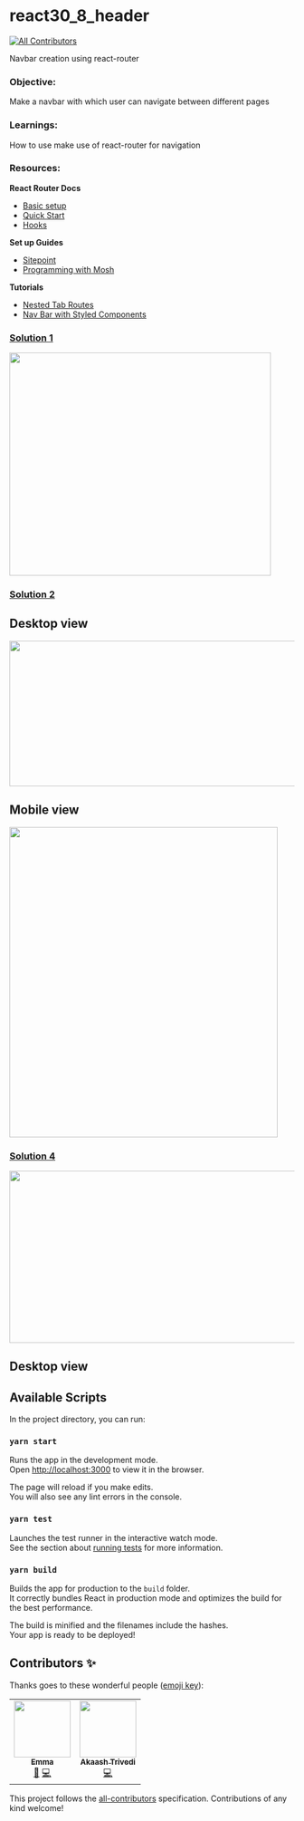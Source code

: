 # react30_8_header

<!-- ALL-CONTRIBUTORS-BADGE:START - Do not remove or modify this section -->
[![All Contributors](https://img.shields.io/badge/all_contributors-2-orange.svg?style=flat-square)](#contributors-)
<!-- ALL-CONTRIBUTORS-BADGE:END -->

Navbar creation using react-router

### Objective:

Make a navbar with which user can navigate between different pages

### Learnings:

How to use make use of react-router for navigation

### Resources:

**React Router Docs**

- [Basic setup](https://reactrouter.com/web/example/basic)
- [Quick Start](https://reactrouter.com/web/guides/quick-start)
- [Hooks](https://reactrouter.com/web/api/Hooks)

**Set up Guides**

- [Sitepoint](https://www.sitepoint.com/react-router-complete-guide/)
- [Programming with Mosh](https://programmingwithmosh.com/react/react-router-add-the-power-of-navigation/)

**Tutorials**

- [Nested Tab Routes](https://www.pluralsight.com/guides/how-to-create-nested-tab-routes-with-react-router)
- [Nav Bar with Styled Components](https://medium.com/dailyjs/how-to-create-a-navigation-bar-with-react-router-styled-components-and-infrastructure-components-e24bee8d31bb)

### [Solution 1](https://github.com/codeclassifiers/react30_8_header/tree/master/solution_1)

<img src="https://res.cloudinary.com/dk22rcdch/image/upload/v1602644746/Blogimages/Screenshot_2020-10-14_at_8.34.53_AM_iekuxc.png" width="462" height="394"/>

### [Solution 2](https://github.com/akaash11/react30_8_header/tree/master/solution_2)

## Desktop view

<img src="https://res.cloudinary.com/akaash/image/upload/v1602749077/Header_desktop_view_txmc8l.png" width="1090" height="257"/>

## Mobile view

<img src="https://res.cloudinary.com/akaash/image/upload/v1602749077/Header_iphone_view_rgl2e3.png" width="474" height="548"/>

### [Solution 4](https://github.com/codeclassifiers/react30_8_header/tree/master/solution_4)

<img src="https://res.cloudinary.com/dk22rcdch/image/upload/v1602919400/Blogimages/sol4_header_m6jcoq.gif" width="540" height="304"/>

## Desktop view

## Available Scripts

In the project directory, you can run:

### `yarn start`

Runs the app in the development mode.<br />
Open [http://localhost:3000](http://localhost:3000) to view it in the browser.

The page will reload if you make edits.<br />
You will also see any lint errors in the console.

### `yarn test`

Launches the test runner in the interactive watch mode.<br />
See the section about [running tests](https://facebook.github.io/create-react-app/docs/running-tests) for more information.

### `yarn build`

Builds the app for production to the `build` folder.<br />
It correctly bundles React in production mode and optimizes the build for the best performance.

The build is minified and the filenames include the hashes.<br />
Your app is ready to be deployed!

## Contributors ✨

Thanks goes to these wonderful people ([emoji key](https://allcontributors.org/docs/en/emoji-key)):

<!-- ALL-CONTRIBUTORS-LIST:START - Do not remove or modify this section -->
<!-- prettier-ignore-start -->
<!-- markdownlint-disable -->
<table>
  <tr>
    <td align="center"><a href="https://github.com/emma-r-slight"><img src="https://avatars0.githubusercontent.com/u/60733989?v=4" width="100px;" alt=""/><br /><sub><b>Emma </b></sub></a><br /><a href="https://github.com/codeclassifiers/react30_8_header/commits?author=emma-r-slight" title="Documentation">📖</a> <a href="https://github.com/codeclassifiers/react30_8_header/commits?author=emma-r-slight" title="Code">💻</a></td>
    <td align="center"><a href="https://github.com/akaash11"><img src="https://avatars1.githubusercontent.com/u/27217463?v=4" width="100px;" alt=""/><br /><sub><b>Akaash Trivedi</b></sub></a><br /><a href="https://github.com/codeclassifiers/react30_8_header/commits?author=akaash11" title="Code">💻</a></td>
  </tr>
</table>

<!-- markdownlint-enable -->
<!-- prettier-ignore-end -->
<!-- ALL-CONTRIBUTORS-LIST:END -->

This project follows the [all-contributors](https://github.com/all-contributors/all-contributors) specification. Contributions of any kind welcome!
